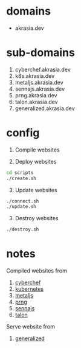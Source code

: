 # domains

* akrasia.dev

# sub-domains

1. cyberchef.akrasia.dev
2. k8s.akrasia.dev
3. metaljs.akrasia.dev
4. sennajs.akrasia.dev
5. prng.akrasia.dev
6. talon.akrasia.dev
7. generalized.akrasia.dev

# config

1. Compile websites

2. Deploy websites
```sh
cd scripts
./create.sh
```

3. Update websites

```sh
./connect.sh
./update.sh
```

3. Destroy websites
```sh
./destroy.sh
```

# notes

Compiled websites from
1. [cyberchef](https://github.com/gchq/CyberChef)
2. [kubernetes](https://github.com/kubernetes/website)
3. [metaljs](https://github.com/liferay/metaljs.com)
4. [prng](https://github.com/spencermwoo/randomness-in-programming-languages)
5. [sennajs](https://github.com/liferay/sennajs.com)
6. [talon](https://github.com/chaosparrot/talon_practice)

Serve website from
1. [generalized](https://github.com/spencermwoo/generalized)